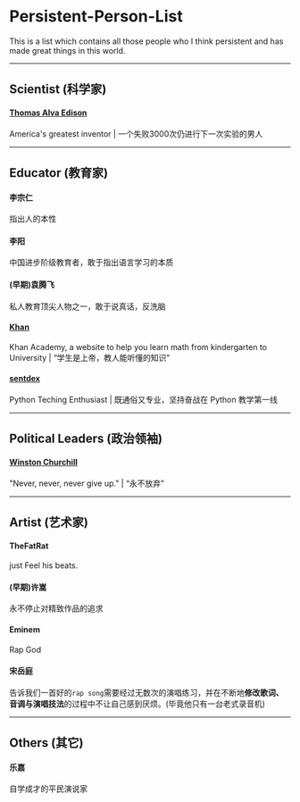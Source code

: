 # Persistent-Person-List
This is a list which contains all those people who I think persistent and has made great things in this world.

___

## Scientist (科学家)

#### [Thomas Alva Edison](https://en.wikipedia.org/wiki/Thomas_Edison)
America's greatest inventor | 一个失败3000次仍进行下一次实验的男人

___

## Educator (教育家)

#### 李宗仁
指出人的本性


#### 李阳
中国进步阶级教育者，敢于指出语言学习的本质


#### (早期)袁腾飞
私人教育顶尖人物之一，敢于说真话，反洗脑


#### [Khan](https://www.khanacademy.org)
Khan Academy, a website to help you learn math from kindergarten to University | “学生是上帝，教人能听懂的知识”


#### [sentdex](https://pythonprogramming.net)
Python Teching Enthusiast | 既通俗又专业，坚持奋战在 Python 教学第一线

___

## Political Leaders (政治领袖)

#### [Winston Churchill](https://en.wikipedia.org/wiki/Winston_Churchill)
"Never, never, never give up." | “永不放弃”
___

## Artist (艺术家)

#### TheFatRat
just Feel his beats.


#### (早期)许嵩
永不停止对精致作品的追求


#### Eminem
Rap God


#### 宋岳庭
告诉我们一首好的`rap song`需要经过无数次的演唱练习，并在不断地**修改歌词、音调与演唱技法**的过程中不让自己感到厌烦。(毕竟他只有一台老式录音机)

___

## Others (其它)

#### 乐嘉
自学成才的平民演说家
